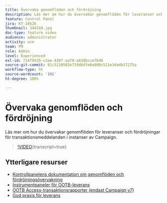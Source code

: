 ```yaml
---
title: Övervaka genomflöden och fördröjning
description: Läs mer om hur du övervakar genomflöden för leveranser och fördröjningar för transaktionsmeddelanden i instanser av Campaign.
feature: Control Panel
jira: KT-10526
thumbnail: 344310.jpg
doc-type: feature video
audience: administrator
activity: use
team: PM
role: Admin
level: Experienced
exl-id: 714f9435-c3ae-4307-aa70-a810bcce7b48
source-git-commit: 81c5210502e719d6dfe0a000c511e3da4b17275a
workflow-type: ht
source-wordcount: '101'
ht-degree: 100%

---
```


# Övervaka genomflöden och fördröjning

Läs mer om hur du övervakar genomflöden för leveranser och fördröjningar för transaktionsmeddelanden i instanser av Campaign.

>[!VIDEO](https://video.tv.adobe.com/v/344310/?learn=on){transcript=true}

## Ytterligare resurser

* [Kontrollpanelens dokumentation om genomflöden och fördröjningsövervakning](https://experienceleague.adobe.com/docs/control-panel/using/performance-monitoring/thoughputs-latencies.html?lang=sv#)
* [Instrumentpaneler för OOTB-leverans](https://experienceleague.adobe.com/docs/campaign-classic/using/sending-messages/monitoring-deliveries/delivery-dashboard.html?lang=sv)
* [OOTB Access-transaktionsrapporter (endast Campaign v7)](https://experienceleague.adobe.com/docs/campaign-classic/using/transactional-messaging/reports/about-transactional-messaging-reports.html?lang=sv)
* [God praxis för leverans](https://experienceleague.adobe.com/docs/campaign-standard/using/communication-channels/delivery-bestpractices/delivery-best-practices.html?lang=sv)
